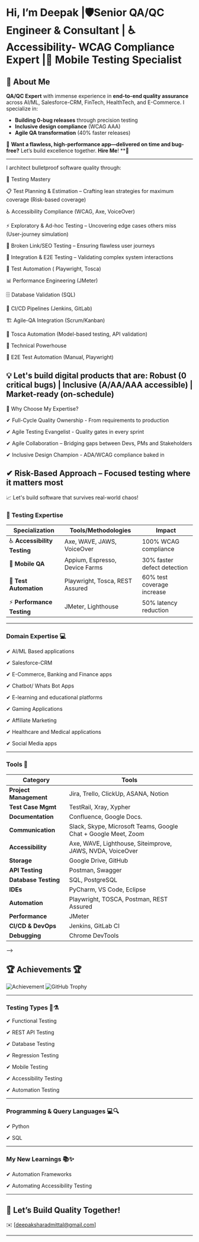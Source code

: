 # Hi, I’m Deepak |🛡️Senior QA/QC Engineer & Consultant | ♿Accessibility- WCAG Compliance Expert |📱 Mobile Testing Specialist

## 👋 About Me  

**QA/QC Expert** with immense experience in **end-to-end quality assurance** across AI/ML, Salesforce-CRM, FinTech, HealthTech, and E-Commerce. I specialize in:

- **Building 0-bug releases** through precision testing  
- **Inclusive design compliance** (WCAG AAA)  
- **Agile QA transformation** (40% faster releases)  

🚀 **Want a flawless, high-performance app—delivered on time and bug-free?** Let’s build excellence together. **Hire Me**! **🚀

---
I architect bulletproof software quality through:

🔬 Testing Mastery

📋 Test Planning & Estimation – Crafting lean strategies for maximum coverage (Risk-based coverage)

♿ Accessibility Compliance (WCAG, Axe, VoiceOver)

⚡ Exploratory & Ad-hoc Testing – Uncovering edge cases others miss (User-journey simulation)

🔗 Broken Link/SEO Testing – Ensuring flawless user journeys

🧩 Integration & E2E Testing – Validating complex system interactions

🤖 Test Automation ( Playwright, Tosca)

📊 Performance Engineering (JMeter)

🗄️ Database Validation (SQL)

🔄 CI/CD Pipelines (Jenkins, GitLab)

🏗️ Agile-QA Integration (Scrum/Kanban)

🤖 Tosca Automation (Model-based testing, API validation)

🔧 Technical Powerhouse

🧪 E2E Test Automation (Manual, Playwright)

💡 Let's build digital products that are:
Robust (0 critical bugs) | Inclusive (A/AA/AAA accessible) | Market-ready (on-schedule)
---

🚀 Why Choose My Expertise?

✔ Full-Cycle Quality Ownership - From requirements to production

✔ Agile Testing Evangelist - Quality gates in every sprint

✔ Agile Collaboration – Bridging gaps between Devs, PMs and Stakeholders

✔ Inclusive Design Champion - ADA/WCAG compliance baked in

✔ Risk-Based Approach – Focused testing where it matters most
---

📈 Let's build software that survives real-world chaos!

### 🔬 **Testing Expertise**  

| **Specialization**            | **Tools/Methodologies**                | **Impact**                     |
|-------------------------------|----------------------------------------|--------------------------------|
| ♿ **Accessibility Testing** | Axe, WAVE, JAWS, VoiceOver             | 100% WCAG compliance           |
| 📱 **Mobile QA**             | Appium, Espresso, Device Farms         | 30% faster defect detection    |
| 🤖 **Test Automation**       | Playwright, Tosca, REST Assured        | 60% test coverage increase     |
| ⚡ **Performance Testing**   | JMeter, Lighthouse                     | 50% latency reduction          |
---

### **Domain Expertise 💻**

✔ AI/ML Based applications

✔ Salesforce-CRM

✔ E-Commerce, Banking and Finance apps

✔ Chatbot/ Whats Bot Apps 

✔ E-learning and educational platforms

✔ Gaming Applications

✔ Affiliate Marketing  

✔ Healthcare and Medical applications

✔ Social Media apps

---

### **Tools 🔧**

| Category               | Tools                                                                |
|------------------------|----------------------------------------------------------------------|
| **Project Management** | Jira, Trello, ClickUp, ASANA, Notion                                 |
| **Test Case Mgmt**     | TestRail, Xray, Xypher                                               |
| **Documentation**      | Confluence, Google Docs.                                             |
| **Communication**      | Slack, Skype, Microsoft Teams, Google Chat + Google Meet, Zoom       |
| **Accessibility**      | Axe, WAVE, Lighthouse, Siteimprove, JAWS, NVDA, VoiceOver            |
| **Storage**            | Google Drive, GitHub                                                 |
| **API Testing**        | Postman, Swagger                                                     |
| **Database Testing**   | SQL, PostgreSQL                                                      |
| **IDEs**               | PyCharm, VS Code, Eclipse                                            |
| **Automation**         | Playwright, TOSCA, Postman, REST Assured                             |
| **Performance**        | JMeter                                                               |
| **CI/CD & DevOps**     | Jenkins, GitLab CI                                                   |
| **Debugging**          | Chrome DevTools                                                      |

 
-->
## 🏆 Achievements 🏆

![Achievement](https://img.shields.io/badge/Awesome-Developer-brightgreen)
![GitHub Trophy](https://github-profile-trophy.vercel.app/?username=yourusername)


---

### **Testing Types 🧪⚗️**

✔ Functional Testing

✔ REST API Testing  

✔ Database Testing  

✔ Regression Testing  

✔ Mobile Testing  

✔ Accessibility Testing

✔ Automation Testing

---

### **Programming & Query Languages 💻🔍**

✔ Python 

✔ SQL  

---
### **My New Learnings  📚✨**

✔ Automation Frameworks

✔ Automating Accessibility Testing  

---
## 📩 **Let’s Build Quality Together!**  

✉️ [deepaksharadmittal@gmail.com]

---


